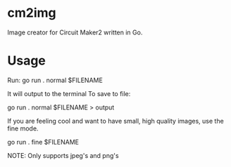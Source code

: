 # cm2img
Image creator for Circuit Maker2 written in Go.

# Usage
Run:
go run . normal $FILENAME

It will output to the terminal
To save to file:

go run . normal $FILENAME > output

If you are feeling cool and want to have small, high quality images, use the fine mode.

go run . fine $FILENAME

NOTE: Only supports jpeg's and png's